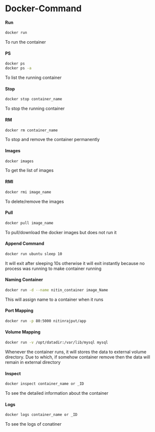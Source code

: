 # Docker-Command

#### Run
```bash
docker run
```

To run the container

#### PS
```bash
docker ps 
docker ps -a 
```

To list the running container

#### Stop
```bash
docker stop container_name
```

To stop the running container

#### RM
```bash
docker rm container_name
```

To stop and remove the container permanently


#### Images
```bash
docker images
```

To get the list of images

#### RMI
```bash
docker rmi image_name
```

To delete/remove the images

#### Pull
```bash
docker pull image_name
```

To pull/download the docker images but does not run it

#### Append Command
```bash
docker run ubuntu sleep 10
```

It will exit after sleeping 10s otherwise it will exit instantly because no process was running to make container running

#### Naming Container
```bash
docker run -d --name nitin_container image_Name
```

This will assign name to a container when it runs

#### Port Mapping
```bash
docker run -p 80:5000 nitinrajput/app
```

#### Volume Mapping
```bash
docker run -v /opt/datadir:/var/lib/mysql mysql
```

Whenever the container runs, it will stores the data to external volume directory. Due to which, if somehow container remove then the data will remain in external directory

#### Inspect
```bash
docker inspect container_name or _ID 
```

To see the detailed information about the container

#### Logs
```bash
docker logs container_name or _ID
```

To see the logs of conatiner
